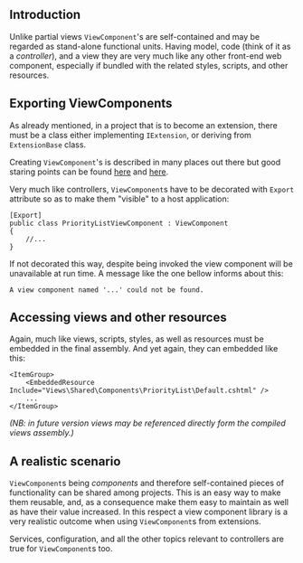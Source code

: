 ## Introduction

Unlike partial views `ViewComponent`'s are self-contained and may be regarded as stand-alone functional units. Having model, code (think of it as a _controller_), and a view they are very much like any other front-end web component, especially if bundled with the related styles, scripts, and other resources.

## Exporting ViewComponents

As already mentioned, in a project that is to become an extension, there must be a class either implementing `IExtension`, or deriving from `ExtensionBase` class. 

Creating `ViewComponent`'s is described in many places out there but good staring points can be found [here](https://docs.microsoft.com/en-us/aspnet/core/mvc/views/view-components?view=aspnetcore-2.1) and [here](https://visualstudiomagazine.com/articles/2018/02/07/view-components.aspx).

Very much like controllers, `ViewComponent`s have to be decorated with `Export` attribute so as to make them "visible" to a host application:

```
[Export]
public class PriorityListViewComponent : ViewComponent
{
    //...
}
```

If not decorated this way, despite being invoked the view component will be unavailable at run time. A message like the one bellow informs about this:

`A view component named '...' could not be found.`

## Accessing views and other resources
Again, much like views, scripts, styles, as well as resources must be embedded in the final assembly. And yet again, they can embedded like this:

```
<ItemGroup>
    <EmbeddedResource Include="Views\Shared\Components\PriorityList\Default.cshtml" />
    ...
</ItemGroup>
```

_(NB: in future version views may be referenced directly form the compiled views assembly.)_

## A realistic scenario

`ViewComponent`s being _components_ and therefore self-contained pieces of functionality can be shared among projects. This is an easy way to make them reusable, and, as a consequence make them easy to maintain as well as have their value increased. In this respect a view component library is a very realistic outcome when using `ViewComponent`s from extensions.

Services, configuration, and all the other topics relevant to controllers are true for `ViewComponent`s too.

